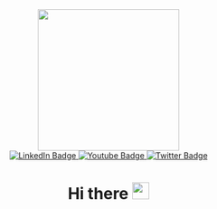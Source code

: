 <div id="header" align="center">
  <img src="https://media.giphy.com/media/bAplZhiLAsNnG/giphy.gif" width="250"/>
  <div id="badges">
    <a href="https://www.linkedin.com/in/jarmell">
      <img src="https://img.shields.io/badge/LinkedIn-blue?style=for-the-badge&logo=linkedin&logoColor=white" alt="LinkedIn Badge"/>
    </a>
    <a href="https://steven-jarmell.github.io/">
      <img src="https://img.shields.io/badge/Website-brightgreen?style=for-the-badge" alt="Youtube Badge"/>
    </a>
    <a href="https://drive.google.com/file/d/1StdOkhCf-mi5aKpnWcOUJlymA_4QqKQN/view">
      <img src="https://img.shields.io/badge/Resume-blueviolet?style=for-the-badge" alt="Twitter Badge"/>
    </a>
  </div>
  <img src="https://komarev.com/ghpvc/?username=Steven-Jarmell&style=flat-square&color=blue" alt=""/>
  <h1>
    Hi there
    <img src="https://media.giphy.com/media/hvRJCLFzcasrR4ia7z/giphy.gif" width="30px"/>
</h1>
</div>

<!--
**Steven-Jarmell/Steven-Jarmell** is a ✨ _special_ ✨ repository because its `README.md` (this file) appears on your GitHub profile.

Here are some ideas to get you started:

- 🔭 I’m currently working on ...
- 🌱 I’m currently learning ...
- 👯 I’m looking to collaborate on ...
- 🤔 I’m looking for help with ...
- 💬 Ask me about ...
- 📫 How to reach me: ...
- 😄 Pronouns: ...
- ⚡ Fun fact: ...
-->
